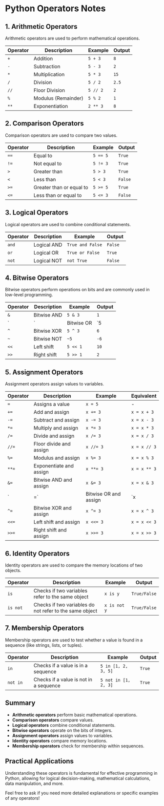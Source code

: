 # Python Operators Notes

## 1. Arithmetic Operators

Arithmetic operators are used to perform mathematical operations.

| Operator | Description                        | Example          | Output  |
|----------|------------------------------------|------------------|---------|
| `+`      | Addition                           | `5 + 3`          | `8`     |
| `-`      | Subtraction                        | `5 - 3`          | `2`     |
| `*`      | Multiplication                     | `5 * 3`          | `15`    |
| `/`      | Division                           | `5 / 2`          | `2.5`   |
| `//`     | Floor Division                     | `5 // 2`         | `2`     |
| `%`      | Modulus (Remainder)               | `5 % 2`          | `1`     |
| `**`     | Exponentiation                     | `2 ** 3`         | `8`     |

## 2. Comparison Operators

Comparison operators are used to compare two values.

| Operator | Description                        | Example          | Output   |
|----------|------------------------------------|------------------|----------|
| `==`     | Equal to                           | `5 == 5`         | `True`   |
| `!=`     | Not equal to                       | `5 != 3`         | `True`   |
| `>`      | Greater than                       | `5 > 3`          | `True`   |
| `<`      | Less than                          | `5 < 3`          | `False`  |
| `>=`     | Greater than or equal to          | `5 >= 5`         | `True`   |
| `<=`     | Less than or equal to             | `5 <= 3`         | `False`  |

## 3. Logical Operators

Logical operators are used to combine conditional statements.

| Operator | Description                        | Example                | Output   |
|----------|------------------------------------|------------------------|----------|
| `and`    | Logical AND                       | `True and False`       | `False`  |
| `or`     | Logical OR                        | `True or False`        | `True`   |
| `not`    | Logical NOT                       | `not True`             | `False`  |

## 4. Bitwise Operators

Bitwise operators perform operations on bits and are commonly used in low-level programming.

| Operator | Description                        | Example          | Output    |
|----------|------------------------------------|------------------|-----------|
| `&`      | Bitwise AND                       | `5 & 3`          | `1`       |
| `|`      | Bitwise OR                        | `5 | 3`          | `7`       |
| `^`      | Bitwise XOR                       | `5 ^ 3`          | `6`       |
| `~`      | Bitwise NOT                      | `~5`             | `-6`      |
| `<<`     | Left shift                        | `5 << 1`         | `10`      |
| `>>`     | Right shift                       | `5 >> 1`         | `2`       |

## 5. Assignment Operators

Assignment operators assign values to variables.

| Operator | Description                        | Example          | Equivalent  |
|----------|------------------------------------|------------------|-------------|
| `=`      | Assigns a value                   | `x = 5`          | -           |
| `+=`     | Add and assign                    | `x += 3`         | `x = x + 3` |
| `-=`     | Subtract and assign               | `x -= 3`         | `x = x - 3` |
| `*=`     | Multiply and assign               | `x *= 3`         | `x = x * 3` |
| `/=`     | Divide and assign                 | `x /= 3`         | `x = x / 3` |
| `//=`    | Floor divide and assign           | `x //= 3`        | `x = x // 3`|
| `%=`     | Modulus and assign                | `x %= 3`         | `x = x % 3` |
| `**=`    | Exponentiate and assign           | `x **= 3`        | `x = x ** 3`|
| `&=`     | Bitwise AND and assign            | `x &= 3`         | `x = x & 3` |
| `|=`     | Bitwise OR and assign             | `x |= 3`         | `x = x | 3` |
| `^=`     | Bitwise XOR and assign            | `x ^= 3`         | `x = x ^ 3` |
| `<<=`    | Left shift and assign             | `x <<= 3`        | `x = x << 3`|
| `>>=`    | Right shift and assign            | `x >>= 3`        | `x = x >> 3`|

## 6. Identity Operators

Identity operators are used to compare the memory locations of two objects.

| Operator | Description                        | Example             | Output  |
|----------|------------------------------------|---------------------|---------|
| `is`     | Checks if two variables refer to the same object | `x is y`       | `True/False` |
| `is not` | Checks if two variables do not refer to the same object | `x is not y` | `True/False` |

## 7. Membership Operators

Membership operators are used to test whether a value is found in a sequence (like strings, lists, or tuples).

| Operator | Description                        | Example             | Output  |
|----------|------------------------------------|---------------------|---------|
| `in`     | Checks if a value is in a sequence | `5 in [1, 2, 3, 5]` | `True`  |
| `not in` | Checks if a value is not in a sequence | `5 not in [1, 2, 3]` | `True` |

## Summary

- **Arithmetic operators** perform basic mathematical operations.
- **Comparison operators** compare values.
- **Logical operators** combine conditional statements.
- **Bitwise operators** operate on the bits of integers.
- **Assignment operators** assign values to variables.
- **Identity operators** compare memory locations.
- **Membership operators** check for membership within sequences.

## Practical Applications

Understanding these operators is fundamental for effective programming in Python, allowing for logical decision-making, mathematical calculations, data manipulation, and more.

Feel free to ask if you need more detailed explanations or specific examples of any operators!
